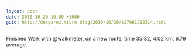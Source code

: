 ```yaml
---
layout: post
date: 2010-10-20 10:00 +1000
guid: http://desparoz.micro.blog/2010/10/20/t27961212314.html
---
```

Finished Walk with @walkmeter, on a new route, time 35:32, 4.02 km, 6.79 average.
